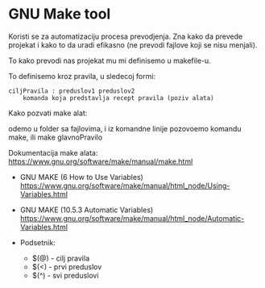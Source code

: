# GNU Make tool

Koristi se za automatizaciju procesa prevodjenja.
Zna kako da prevede projekat i kako to da uradi efikasno (ne prevodi fajlove koji se nisu menjali).

To kako prevodi nas projekat mu mi definisemo u makefile-u.

To definisemo kroz pravila, u sledecoj formi:

	ciljPravila : preduslov1 preduslov2
		komanda koja predstavlja recept pravila (poziv alata)

Kako pozvati make alat:

odemo u folder sa fajlovima, i iz komandne linije pozovoemo komandu make, ili make glavnoPravilo

Dokumentacija make alata: https://www.gnu.org/software/make/manual/make.html

* GNU MAKE (6 How to Use Variables)
	https://www.gnu.org/software/make/manual/html_node/Using-Variables.html

* GNU MAKE (10.5.3 Automatic Variables)
	https://www.gnu.org/software/make/manual/html_node/Automatic-Variables.html

* Podsetnik:
	* $(@) - cilj pravila
	* $(<) - prvi preduslov
	* $(^) - svi preduslovi